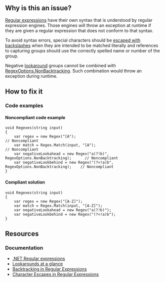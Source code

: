 ## Why is this an issue?

[Regular expressions](https://learn.microsoft.com/en-us/dotnet/standard/base-types/regular-expressions) have their own syntax that is
understood by regular expression engines. Those engines will throw an exception at runtime if they are given a regular expression that does not
conform to that syntax.

To avoid syntax errors, special characters should be [escaped with backslashes](https://learn.microsoft.com/en-us/dotnet/standard/base-types/character-escapes-in-regular-expressions) when they
are intended to be matched literally and references to capturing groups should use the correctly spelled name or number of the group.

Negative [lookaround](https://learn.microsoft.com/en-us/dotnet/standard/base-types/regular-expression-language-quick-reference#lookarounds-at-a-glance)
groups cannot be combined with [RegexOptions.NonBacktracking](https://learn.microsoft.com/en-us/dotnet/standard/base-types/backtracking-in-regular-expressions). Such
combination would throw an exception during runtime.

## How to fix it

### Code examples

#### Noncompliant code example

    void Regexes(string input)
    {
        var regex = new Regex("[A");                                                    // Noncompliant
        var match = Regex.Match(input, "[A");                                           // Noncompliant
        var negativeLookahead = new Regex("a(?!b)", RegexOptions.NonBacktracking);      // Noncompliant
        var negativeLookbehind = new Regex("(?<!a)b", RegexOptions.NonBacktracking);    // Noncompliant
    }

#### Compliant solution

    void Regexes(string input)
    {
        var regex = new Regex("[A-Z]");
        var match = Regex.Match(input, "[A-Z]");
        var negativeLookahead = new Regex("a(?!b)");
        var negativeLookbehind = new Regex("(?<!a)b");
    }

## Resources

### Documentation

-  [.NET Regular expressions](https://learn.microsoft.com/en-us/dotnet/standard/base-types/regular-expressions)
-  [Lookarounds
  at a glance](https://learn.microsoft.com/en-us/dotnet/standard/base-types/regular-expression-language-quick-reference#lookarounds-at-a-glance)
-  [Backtracking in Regular
  Expressions](https://learn.microsoft.com/en-us/dotnet/standard/base-types/backtracking-in-regular-expressions)
-  [Character Escapes in Regular
  Expressions](https://learn.microsoft.com/en-us/dotnet/standard/base-types/character-escapes-in-regular-expressions)